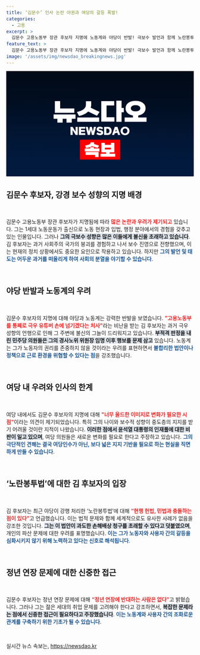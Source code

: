 ```yaml
---
title: ‘김문수’ 인사 논란 야권과 여당의 갈등 폭발!
categories:
  - 고용
excerpt: >
  김문수 고용노동부 장관 후보자 지명에 노동계와 야당이 반발! 극보수 발언과 함께 노란봉투법 문제 제기. 여당에서도 변화 필요성 제기하며 논란이 격화되고 있다. 과연 김 후보자는 노동개혁의 적임자인가? 클릭해 보세요!
feature_text: >
  김문수 고용노동부 장관 후보자 지명에 노동계와 야당이 반발! 극보수 발언과 함께 노란봉투법 문제 제기. 여당에서도 변화 필요성 제기하며 논란이 격화되고 있다. 과연 김 후보자는 노동개혁의 적임자인가? 클릭해 보세요!
image: '/assets/img/newsdao_breakingnews.jpg'
---
```


<p><img src="/assets/img/newsdao_breakingnews.jpg" alt="cryptoinkorea 속보" /></p>

<h2 data-ke-size="size26">김문수 후보자, 강경 보수 성향의 지명 배경</h2>

<p data-ke-size="size16">&nbsp;</p>

<p>김문수 고용노동부 장관 후보자가 지명됨에 따라 <b><span style="color: #ee2323;">많은 논란과 우려가 제기되고</span></b> 있습니다. 그는 1세대 노동운동가 출신으로 노동 현장과 입법, 행정 분야에서의 경험을 갖추고 있는 인물입니다. 그러나 <b><span style="background-color: #21538527;">그의 극보수 성향은 많은 이들에게 불신을 초래하고 있습니다</span></b>. 김 후보자는 과거 사회주의 국가의 붕괴를 경험하고 나서 보수 진영으로 전향했으며, 이는 현재의 정치 상황에서도 중요한 요인으로 작용하고 있습니다. 하지만 <b><span style="color: #1a5490;">그의 발언 및 태도는 어두운 과거를 떠올리게 하여 사회의 분열을 야기할 수 있습니다</span></b>.</p>

<p data-ke-size="size16">&nbsp;</p>

<h2 data-ke-size="size26">야당 반발과 노동계의 우려</h2>

<p data-ke-size="size16">&nbsp;</p>

<p>김문수 후보자의 지명에 대해 야당과 노동계는 강력한 반발을 보였습니다. <b><span style="color: #ee2323;">"고용노동부를 통째로 극우 유튜버 손에 넘기겠다는 처사"</span></b>라는 비난을 받는 김 후보자는 과거 극우 성향의 언행으로 인해 그 주변에 불신의 그늘이 드리워지고 있습니다. <b><span style="background-color: #21538527;">부적격 판정을 내린 민주당 의원들은 그의 경사노위 위원장 임명 이후 행보를 문제 삼고</span></b> 있습니다. 노동계는 그가 노동자의 권리를 존중하지 않을 것이라는 우려를 표현하면서 <b><span style="color: #1a5490;">불합리한 법안이나 정책으로 근로 환경을 위협할 수 있다는 점</span></b>을 강조했습니다.</p>

<p data-ke-size="size16">&nbsp;</p>

<h2 data-ke-size="size26">여당 내 우려와 인사의 한계</h2>

<p data-ke-size="size16">&nbsp;</p>

<p>여당 내에서도 김문수 후보자의 지명에 대해 <b><span style="color: #ee2323;">"너무 올드한 이미지로 변화가 필요한 시점"</span></b>이라는 의견이 제기되었습니다. 특히 그의 나이와 보수적 성향이 중도층의 지지를 받기 어려울 것이란 지적이 나왔습니다. <b><span style="background-color: #21538527;">이러한 점에서 윤석열 대통령의 인재풀에 대한 비판이 일고 있으며</span></b>, 여당 의원들은 새로운 변화를 필요로 한다고 주장하고 있습니다. <b><span style="color: #1a5490;">그의 극단적인 견해는 결국 여당인수가 아닌, 보다 넓은 지지 기반을 필요로 하는 현실을 직면하게 만들 수 있습니다</span></b>.</p>

<p data-ke-size="size16">&nbsp;</p>

<h2 data-ke-size="size26">‘노란봉투법’에 대한 김 후보자의 입장</h2>

<p data-ke-size="size16">&nbsp;</p>

<p>김 후보자는 최근 야당이 강행 처리한 ‘노란봉투법’에 대해 <b><span style="color: #ee2323;">“현행 헌법, 민법과 충돌하는 점이 있다”</span></b>고 언급했습니다. 이는 법적 문제와 함께 세계적으로도 유사한 사례가 없음을 강조한 것입니다. <b><span style="background-color: #21538527;">그는 이 법안이 과도한 손해배상 청구를 초래할 수 있다고 덧붙였으며</span></b>, 개인의 파산 문제에 대한 우려를 표명했습니다. <b><span style="color: #1a5490;">이는 그가 노동자와 사용자 간의 갈등을 심화시키지 않기 위해 노력하고 있다는 신호로 해석됩니다</span></b>.</p>

<p data-ke-size="size16">&nbsp;</p>

<h2 data-ke-size="size26">정년 연장 문제에 대한 신중한 접근</h2>

<p data-ke-size="size16">&nbsp;</p>

<p>김문수 후보자는 정년 연장 문제에 대해 <b><span style="color: #ee2323;">“정년 연장에 반대하는 사람은 없다”</span></b>고 밝혔습니다. 그러나 그는 젊은 세대의 취업 문제를 고려해야 한다고 강조하면서, <b><span style="background-color: #21538527;">복잡한 문제라는 점에서 신중한 접근이 필요하다고 주장했습니다</span></b>. <b><span style="color: #1a5490;">이는 노동계와 사용자 간의 조화로운 관계를 구축하기 위한 기초가 될 수 있습니다</span></b>.</p>

<p data-ke-size="size16">&nbsp;</p>
실시간 뉴스 속보는, <a href="https://newsdao.kr" rel="dofollow">https://newsdao.kr</a>


